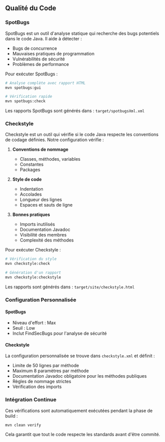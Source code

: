 ## Qualité du Code

### SpotBugs

SpotBugs est un outil d'analyse statique qui recherche des bugs potentiels dans le code Java. Il aide à détecter :

- Bugs de concurrence
- Mauvaises pratiques de programmation
- Vulnérabilités de sécurité
- Problèmes de performance

Pour exécuter SpotBugs :

```bash
# Analyse complète avec rapport HTML
mvn spotbugs:gui

# Vérification rapide
mvn spotbugs:check
```

Les rapports SpotBugs sont générés dans : `target/spotbugsXml.xml`

### Checkstyle

Checkstyle est un outil qui vérifie si le code Java respecte les conventions de codage définies. Notre configuration vérifie :

1. **Conventions de nommage**

   - Classes, méthodes, variables
   - Constantes
   - Packages

2. **Style de code**

   - Indentation
   - Accolades
   - Longueur des lignes
   - Espaces et sauts de ligne

3. **Bonnes pratiques**
   - Imports inutilisés
   - Documentation Javadoc
   - Visibilité des membres
   - Complexité des méthodes

Pour exécuter Checkstyle :

```bash
# Vérification du style
mvn checkstyle:check

# Génération d'un rapport
mvn checkstyle:checkstyle
```

Les rapports sont générés dans : `target/site/checkstyle.html`

### Configuration Personnalisée

#### SpotBugs

- Niveau d'effort : Max
- Seuil : Low
- Inclut FindSecBugs pour l'analyse de sécurité

#### Checkstyle

La configuration personnalisée se trouve dans `checkstyle.xml` et définit :

- Limite de 50 lignes par méthode
- Maximum 8 paramètres par méthode
- Documentation Javadoc obligatoire pour les méthodes publiques
- Règles de nommage strictes
- Vérification des imports

### Intégration Continue

Ces vérifications sont automatiquement exécutées pendant la phase de build :

```bash
mvn clean verify
```

Cela garantit que tout le code respecte les standards avant d'être commité.

